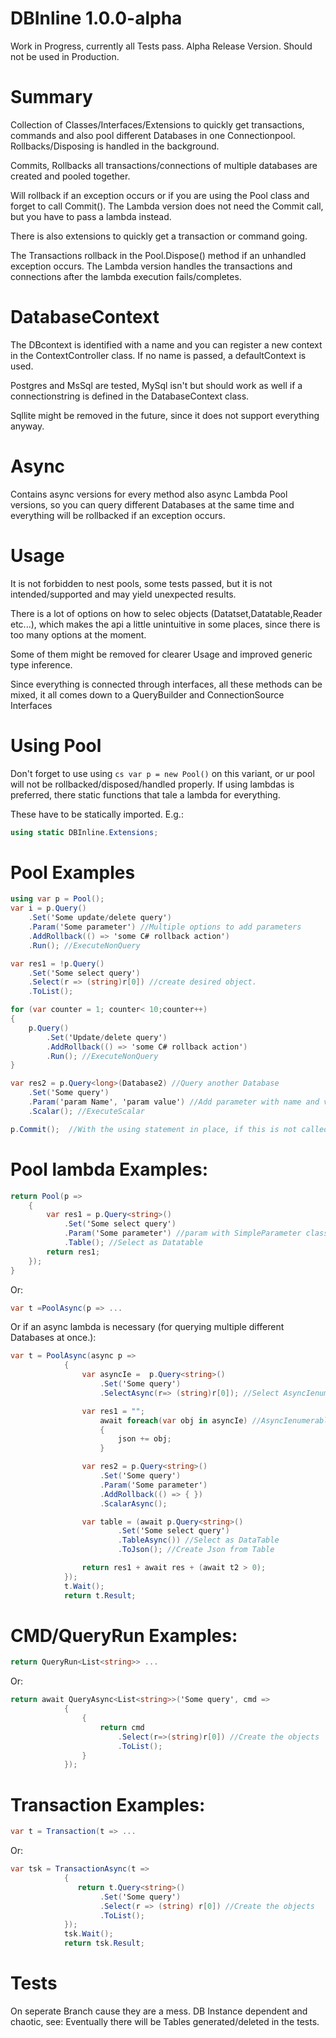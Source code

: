 # DBInline 1.0.0-alpha

Work in Progress, currently all Tests pass.
Alpha Release Version. Should not be used in Production.

# Summary

Collection of Classes/Interfaces/Extensions to quickly get transactions,
commands and also pool different Databases in one Connectionpool.
Rollbacks/Disposing is handled in the background.

Commits, Rollbacks all transactions/connections of multiple databases are created and pooled together.

Will rollback if an exception occurs or if you are using the Pool class and forget to call Commit().
The Lambda version does not need the Commit call, but you have to pass a lambda instead.

There is also extensions to quickly get a transaction or command going.

The Transactions rollback in the Pool.Dispose() method if an unhandled exception occurs.
The Lambda version handles the transactions and connections after the lambda execution fails/completes.

# DatabaseContext

The DBcontext is identified with a name and you can register a new context in the ContextController class.
If no name is passed, a defaultContext is used.

Postgres and MsSql are tested, MySql isn't but should work as well if a connectionstring is defined in the DatabaseContext class.

Sqllite might be removed in the future, since it does not support everything anyway.

# Async

Contains async versions for every method also async Lambda Pool versions,
so you can query different Databases at the same time and everything will be rollbacked if an exception occurs.

# Usage

It is not forbidden to nest pools, some tests passed, but it is not intended/supported and may yield unexpected results.

There is a lot of options on how to selec objects (Datatset,Datatable,Reader etc...),
which makes the api a little unintuitive in some places, since there is too many options at the moment.

Some of them might be removed for clearer Usage and improved generic type inference.

Since everything is connected through interfaces, all these methods can be mixed,
it all comes down to a QueryBuilder and ConnectionSource Interfaces

# Using Pool

Don't forget to use using ```cs var p = new Pool()``` on this variant, or ur pool will not be rollbacked/disposed/handled properly.
If using lambdas is preferred, there static functions that tale a lambda for everything.

These have to be statically imported.
 E.g.: 
 ```cs
 using static DBInline.Extensions;
 ```

# Pool Examples

```cs
using var p = Pool(); 
var i = p.Query()
    .Set('Some update/delete query')
    .Param('Some parameter') //Multiple options to add parameters
    .AddRollback(() => 'some C# rollback action')
    .Run(); //ExecuteNonQuery

var res1 = !p.Query()
    .Set('Some select query')
    .Select(r => (string)r[0]) //create desired object.
    .ToList();

for (var counter = 1; counter< 10;counter++)
{
    p.Query()
        .Set('Update/delete query')
        .AddRollback(() => 'some C# rollback action')
        .Run(); //ExecuteNonQuery
}

var res2 = p.Query<long>(Database2) //Query another Database
    .Set('Some query')
    .Param('param Name', 'param value') //Add parameter with name and value
    .Scalar(); //ExecuteScalar

p.Commit();  //With the using statement in place, if this is not called everything will be rollbacked.
```
# Pool lambda Examples:
```cs
return Pool(p =>
    {
        var res1 = p.Query<string>()
            .Set('Some select query')
            .Param('Some parameter') //param with SimpleParameter class can also be called with (name,value).
            .Table(); //Select as Datatable
        return res1;
    });
}          
```
Or:
```cs
var t =PoolAsync(p => ...            
```        
Or if an async lambda is necessary (for querying multiple different Databases at once.):            
```cs 
var t = PoolAsync(async p =>
            {
                var asyncIe =  p.Query<string>() 
                    .Set('Some query')
                    .SelectAsync(r=> (string)r[0]); //Select AsyncIenumerable.

                var res1 = "";
                    await foreach(var obj in asyncIe) //AsyncIenumerable
                    {
                        json += obj;
                    }

                var res2 = p.Query<string>()
                    .Set('Some query')
                    .Param('Some parameter')
                    .AddRollback(() => { })
                    .ScalarAsync();

                var table = (await p.Query<string>()
                        .Set('Some select query')
                        .TableAsync()) //Select as DataTable
                        .ToJson(); //Create Json from Table

                return res1 + await res + (await t2 > 0);
            });
            t.Wait();
            return t.Result;
```

# CMD/QueryRun Examples:
```cs
return QueryRun<List<string>> ...
```
Or:
```cs
return await QueryAsync<List<string>>('Some query', cmd =>
            {
                {
                    return cmd
                        .Select(r=>(string)r[0]) //Create the objects
                        .ToList();
                }
            });

```

# Transaction Examples:
```cs
var t = Transaction(t => ...
```
Or:
```cs
var tsk = TransactionAsync(t =>
            {
               return t.Query<string>()
                    .Set('Some query')
                    .Select(r => (string) r[0]) //Create the objects
                    .ToList();
            });
            tsk.Wait();
            return tsk.Result;
```

# Tests

On seperate Branch cause they are a mess.
DB Instance dependent and chaotic, see:
Eventually there will be Tables generated/deleted in the tests.

